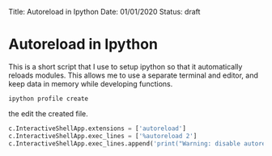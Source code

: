 Title: Autoreload in Ipython
Date: 01/01/2020
Status: draft

# Autoreload in Ipython


This is a short script that I use to setup ipython so that it automatically reloads modules.  This allows me to use a separate terminal and editor, and keep data in memory while developing functions.

```DOS
ipython profile create
```

the edit the created file.

```python
c.InteractiveShellApp.extensions = ['autoreload']
c.InteractiveShellApp.exec_lines = ['%autoreload 2']
c.InteractiveShellApp.exec_lines.append('print("Warning: disable autoreload in ipython_config.py to improve performance.")')
```
